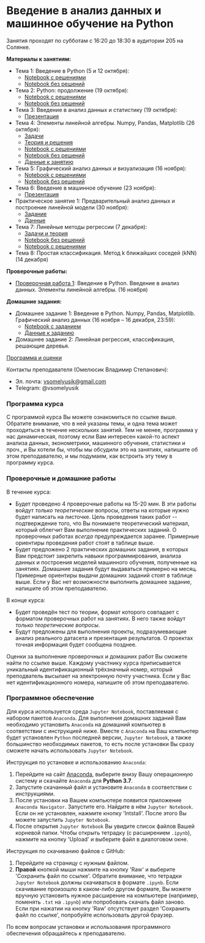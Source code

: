 # Введение в анализ данных и машинное обучение на Python

Занятия проходят по субботам с 16:20 до 18:30 в аудитории 205 на Солянке.

__Материалы к занятиям:__
- Тема 1: Введение в Python (5 и 12 октября):
  - [Notebook с решениями](https://github.com/V-Marco/intro_to_ml_py/blob/master/lesson_1/Intro_to_Python.ipynb)
  - [Notebook без решений](https://github.com/V-Marco/intro_to_ml_py/blob/master/lesson_1/Intro_to_Python_empty.ipynb) 
- Тема 2: Python: продолжение (19 октября):
  - [Notebook с решениями](https://github.com/V-Marco/intro_to_ml_py/blob/master/lesson_2/python_contd.ipynb)
  - [Notebook без решений](https://github.com/V-Marco/intro_to_ml_py/blob/master/lesson_2/python_contd_no_sol.ipynb)
- Тема 3: Введение в анализ данных и статистику (19 октября):
  - [Презентация](https://github.com/V-Marco/intro_to_ml_py/blob/master/lesson_3/intro_to_ad_and_ml.pdf)
- Тема 4: Элементы линейной алгебры. Numpy, Pandas, Matplotlib (26 октября):
  - [Задачи](https://github.com/V-Marco/intro_to_ml_py/blob/master/lesson_4/linear_algebra_problems.pdf)
  - [Теория и решения](https://github.com/V-Marco/intro_to_ml_py/blob/master/lesson_4/Solutions/linear_algebra_problems_solutions.pdf)
  - [Notebook с решениями](https://github.com/V-Marco/intro_to_ml_py/blob/master/lesson_4/NumPy_Pandas_Matplotlib_LinAlg.ipynb)
  - [Notebook без решений](https://github.com/V-Marco/intro_to_ml_py/blob/master/lesson_4/NumPy_Pandas_Matplotlib_LinAlg_no_sol.ipynb)
  - [Данные к занятию](https://github.com/V-Marco/intro_to_ml_py/blob/master/lesson_4/Metro_Interstate_Traffic_Volume.csv)
- Тема 5: Графический анализ данных и визуализация (16 ноября):
  - [Notebook с решениями](https://github.com/V-Marco/intro_to_ml_py/blob/master/lesson_5/visual_analysis.ipynb)
  - [Notebook без решений](https://github.com/V-Marco/intro_to_ml_py/blob/master/lesson_5/visual_analysis_no_sol.ipynb)
- Тема 6: Введение в машинное обучение (23 ноября):
  - [Презентация](https://github.com/V-Marco/intro_to_ml_py/blob/master/lesson_6/intro_to_ml.pdf)
- Практическое занятие 1: Предварительный анализ данных и построение линейной модели (30 ноября):
  - [Задание](https://github.com/V-Marco/intro_to_ml_py/blob/master/lesson_7/task_for_ind_work.pdf)
  - [Данные](https://github.com/V-Marco/intro_to_ml_py/blob/master/lesson_7/weatherHistory.csv)
- Тема 7: Линейные методы регрессии (7 декабря):
  - [Задачи и теория](https://github.com/V-Marco/intro_to_ml_py/blob/master/lesson_7/linear_regression_problems.pdf)
  - [Notebook без решений](https://github.com/V-Marco/intro_to_ml_py/blob/master/lesson_7/linear_regression_intro_no_sol.ipynb)
  - [Notebook с решениями](https://github.com/V-Marco/intro_to_ml_py/blob/master/lesson_7/linear_regression_intro.ipynb)
- Тема 8: Простая классификация. Метод k ближайших соседей (kNN) (14 декабря)
 
__Проверочные работы:__
- [Проверочная работа 1](https://github.com/V-Marco/intro_to_ml_py/blob/master/quiz1/quiz1.pdf): Введение в Python. Введение в анализ данных. Элементы линейной алгебры. (16 ноября)

__Домашние задания:__
- Домашнее задание 1: Введение в Python. Numpy, Pandas, Matplotlib. Графический анализ данных (16 ноября – 16 декабря, 23:59):
  - [Notebook с заданием](https://github.com/V-Marco/intro_to_ml_py/blob/master/hw1/hw_1_intro_to_ml_py.ipynb)
  - [Данные к заданию](https://github.com/V-Marco/intro_to_ml_py/blob/master/hw1/FISH.csv)
- Домашнее задание 2: Линейная регрессия, классификация, решающие деревья.

[Программа и оценки](https://docs.google.com/spreadsheets/d/1cphUB8QTql3f7Aoe57oYgVeWKIc8qAg5HtzL95zB4SE/edit?usp=sharing)

Контакты преподавателя (Омелюсик Владимир Степанович):
- Эл. почта: vsomelyusik@gmail.com
- Telegram: @vsomelyusik

### Программа курса
С программой курса Вы можете ознакомиться по ссылке выше. Обратите внимание, что в ней указаны темы, и одна тема может проходиться в течение нескольких занятий. Тем не менее, программа у нас динамическая, поэтому если Вам интересен какой-то аспект анализа данных, эконометрики, машинного обучения, статистики и проч., и Вы хотели бы, чтобы мы обсудили это на занятиях, напишите об этом преподавателю, и мы подумаем, как встроить эту тему в программу курса.

### Проверочные и домашние работы
В течение курса:
-  Будет проведено 4 проверочные работы на 15-20 мин. В эти работы войдут _только теоретические_ вопросы, ответы на которые нужно будет написать на листочке. Цель проведения таких работ -- подтверждение того, что Вы понимаете теоретический материал, который облегчит Вам выполнение практических заданий. О проверочных работах _всегда_ предупреждается заранее. Примерные ориентиры проведения работ стоят в таблице выше.
- Будет предложено 2 практических домашних задания, в которых Вам предстоит закрепить навыки программирования, анализа данных и построения моделей машинного обучения, полученные на занятиях. Домашние задания будут выдаваться примерно на месяц. Примерные ориентиры выдачи домашних заданий стоят в таблице выше. Если у Вас нет возможности выполнить домашнее задание, напишите об этом преподавателю. 

В конце курса:
- Будет проведён тест по теории, формат которого совпадает с форматом проверочных работ на занятиях. В него также войдут _только теоретические вопросы_. 
- Будут предложены для выполнения проекты, подразумевающие анализ реального датасета и презентация результатов. О проектах точная информация будет сообщена позднее.

Оценки за выполнение проверочных и домашних работ Вы сможете найти по ссылке выше. Каждому участнику курса приписывается уникальный идентификационный трёхзначный номер, который преподватель высылает на электронную почту участника. Если у Вас нет идентификационного номера, напишите об этом преподавателю.

### Программное обеспечение
Для курса используется среда `Jupyter Notebook`, поставляемая с набором пакетов `Anaconda`. Для выполнения домашних заданий Вам необходимо установить `Anaconda` на домашний компьютер в соответствии с инструкцией ниже. Вместе с `Anaconda` на Ваш компьютер будет установлен `Python` последней версии, `Jupyter Notebook`, а также большинство необходимых пакетов, то есть после установки Вы сразу сможете начать использовать `Jupyter Notebook`. 

Инструкция по установке и использованию `Anaconda`:
1. Перейдите на сайт [Anaconda](https://www.anaconda.com/distribution/), выберите внизу Вашу операционную систему и скачайте `Anaconda` для __Python 3.7__.
2. Запустите скачанный файл и установите `Anaconda` в соответствии с инструкциями. 
3. После установки на Вашем компьютере появится приложение `Anaconda Navigator`. Запустите его. Найдите в нём `Jupyter Notebook`. Если он не установлен, нажмите кнопку 'Intstall'. После этого Вы можете запустить `Jupyter Notebook`.
4. После открытия `Jupyter Notebook` Вы увидите список файлов Вашей корневой папки. Чтобы открыть тетрадку (с расширением `.ipynb`), нажмите на кнопку 'Upload' и выберите файл в диалоговом окне. 

Инструкция по скачиванию файлов с GitHub:
1. Перейдите на страницу с нужным файлом. 
2. __Правой__ кнопкой мыши нажмите на кнопку 'Raw' и выберите 'Сохранить файл по ссылке'. Обратите внимание, что тетрадки `Jupyter Notebook` должны скачиваться в формате `.ipynb`. Если скачивание произошло в каком-либо другом формате, Вы можете вручную установить нужное расширение на компьютере (например, поменять `.txt` на `.ipynb`) или попробовать скачать файл заново. Если при нажатии на кнопку 'Raw' отсутствует раздел 'Сохранить файл по ссылке', попробуйте использовать другой браузер.

По всем вопросам установки и использования программного обеспечения обращайтесь к преподавателю. 
